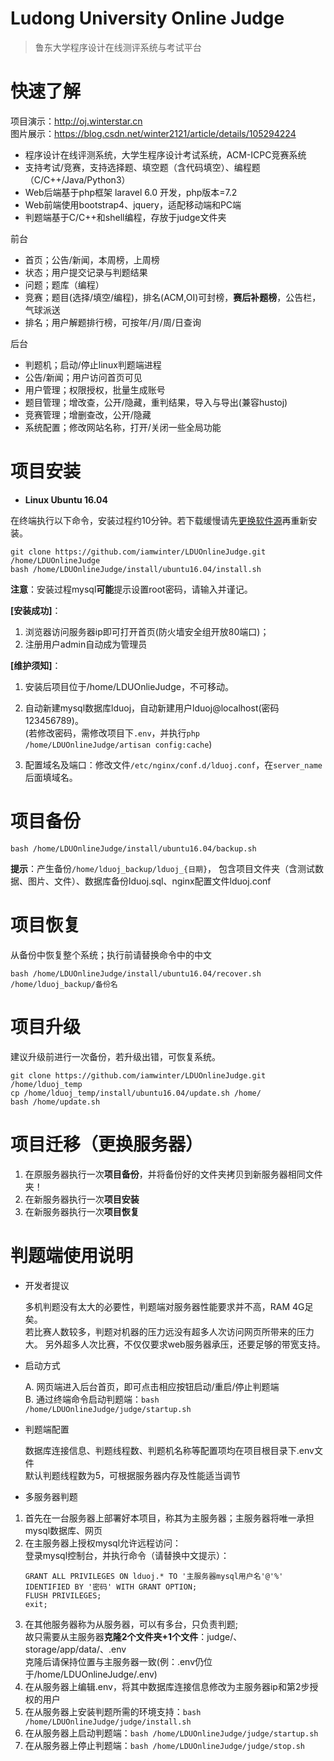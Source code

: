 Ludong University Online Judge
===
  > 鲁东大学程序设计在线测评系统与考试平台


# 快速了解

  项目演示：http://oj.winterstar.cn  
  图片展示：https://blog.csdn.net/winter2121/article/details/105294224
  
  - 程序设计在线评测系统，大学生程序设计考试系统，ACM-ICPC竞赛系统
  - 支持考试/竞赛，支持选择题、填空题（含代码填空）、编程题（C/C++/Java/Python3）
  - Web后端基于php框架 laravel 6.0 开发，php版本=7.2
  - Web前端使用bootstrap4、jquery，适配移动端和PC端
  - 判题端基于C/C++和shell编程，存放于judge文件夹
  
  前台
  
  + 首页；公告/新闻，本周榜，上周榜
  + 状态；用户提交记录与判题结果
  + 问题；题库（编程）
  + 竞赛；题目(选择/填空/编程)，排名(ACM,OI)可封榜，**赛后补题榜**，公告栏，气球派送
  + 排名；用户解题排行榜，可按年/月/周/日查询
  
  后台

  + 判题机；启动/停止linux判题端进程
  + 公告/新闻；用户访问首页可见
  + 用户管理；权限授权，批量生成账号
  + 题目管理；增改查，公开/隐藏，重判结果，导入与导出(兼容hustoj)
  + 竞赛管理；增删查改，公开/隐藏
  + 系统配置；修改网站名称，打开/关闭一些全局功能

# 项目安装
  
  - **Linux Ubuntu 16.04**
   
  在终端执行以下命令，安装过程约10分钟。若下载缓慢请先[更换软件源](https://blog.csdn.net/winter2121/article/details/103335319)再重新安装。
  ```
  git clone https://github.com/iamwinter/LDUOnlineJudge.git /home/LDUOnlineJudge
  bash /home/LDUOnlineJudge/install/ubuntu16.04/install.sh
  ```
  **注意**：安装过程mysql**可能**提示设置root密码，请输入并谨记。
  
  **[安装成功]**：  
  1. 浏览器访问服务器ip即可打开首页(防火墙安全组开放80端口)；  
  2. 注册用户admin自动成为管理员
  
  **[维护须知]**： 
  
  1. 安装后项目位于/home/LDUOnlieJudge，不可移动。
  
  2. 自动新建mysql数据库lduoj，自动新建用户lduoj@localhost(密码123456789)。    
  (若修改密码，需修改项目下`.env`，并执行`php /home/LDUOnlineJudge/artisan config:cache`)
  
  3. 配置域名及端口：修改文件`/etc/nginx/conf.d/lduoj.conf`，在`server_name`后面填域名。

# 项目备份
  ```
  bash /home/LDUOnlineJudge/install/ubuntu16.04/backup.sh
  ```
  **提示**：产生备份`/home/lduoj_backup/lduoj_{日期}`，
  包含项目文件夹（含测试数据、图片、文件）、数据库备份lduoj.sql、nginx配置文件lduoj.conf

# 项目恢复
  从备份中恢复整个系统；执行前请替换命令中的中文
  ```
  bash /home/LDUOnlineJudge/install/ubuntu16.04/recover.sh  /home/lduoj_backup/备份名
  ```

# 项目升级

  建议升级前进行一次备份，若升级出错，可恢复系统。
  ```
  git clone https://github.com/iamwinter/LDUOnlineJudge.git /home/lduoj_temp
  cp /home/lduoj_temp/install/ubuntu16.04/update.sh /home/
  bash /home/update.sh
  ```
# 项目迁移（更换服务器）
  1. 在原服务器执行一次**项目备份**，并将备份好的文件夹拷贝到新服务器相同文件夹！  
  2. 在新服务器执行一次**项目安装**  
  3. 在新服务器执行一次**项目恢复**  

# 判题端使用说明

  + 开发者提议
    
    多机判题没有太大的必要性，判题端对服务器性能要求并不高，RAM 4G足矣。  
    若比赛人数较多，判题对机器的压力远没有超多人次访问网页所带来的压力大。
    另外超多人次比赛，不仅仅要求web服务器承压，还要足够的带宽支持。
  
  + 启动方式
  
    A. 网页端进入后台首页，即可点击相应按钮启动/重启/停止判题端  
    B. 通过终端命令启动判题端：`bash /home/LDUOnlineJudge/judge/startup.sh`

  + 判题端配置
  
    数据库连接信息、判题线程数、判题机名称等配置项均在项目根目录下.env文件  
    默认判题线程数为5，可根据服务器内存及性能适当调节
  
  + 多服务器判题
  
   1. 首先在一台服务器上部署好本项目，称其为主服务器；主服务器将唯一承担mysql数据库、网页  
   2. 在主服务器上授权mysql允许远程访问：  
      登录mysql控制台，并执行命令（请替换中文提示）：
      ```
      GRANT ALL PRIVILEGES ON lduoj.* TO '主服务器mysql用户名'@'%' IDENTIFIED BY '密码' WITH GRANT OPTION;
      FLUSH PRIVILEGES;
      exit;
      ```
   3. 在其他服务器称为从服务器，可以有多台，只负责判题;  
      故只需要从主服务器**克隆2个文件夹+1个文件**：judge/、storage/app/data/、.env  
      克隆后请保持位置与主服务器一致(例：.env仍位于/home/LDUOnlineJudge/.env)  
   4. 在从服务器上编辑.env，将其中数据库连接信息修改为主服务器ip和第2步授权的用户  
   5. 在从服务器上安装判题所需的环境支持：`bash /home/LDUOnlineJudge/judge/install.sh`  
   6. 在从服务器上启动判题端：`bash /home/LDUOnlineJudge/judge/startup.sh`  
   7. 在从服务器上停止判题端：`bash /home/LDUOnlineJudge/judge/stop.sh`
